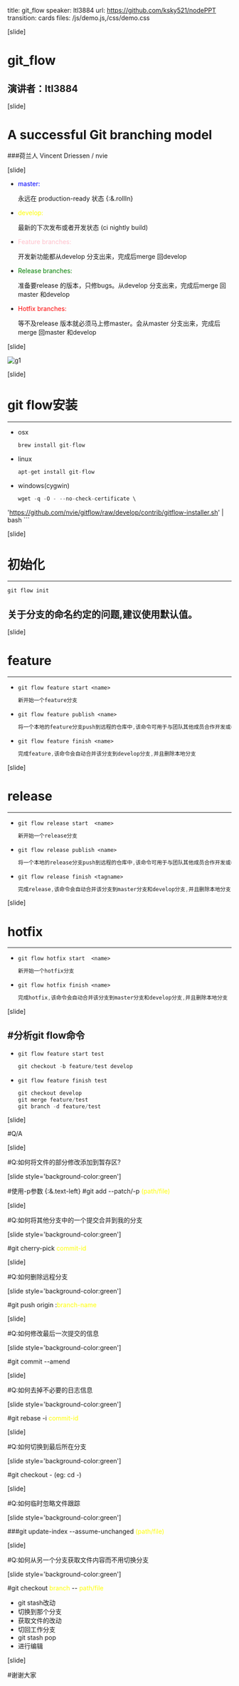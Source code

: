 title: git_flow
speaker: ltl3884
url: https://github.com/ksky521/nodePPT
transition: cards
files: /js/demo.js,/css/demo.css

[slide]

# git_flow
## 演讲者：ltl3884

[slide]

# A successful Git branching model

###荷兰人 Vincent Driessen / nvie

[slide]

* <p style='color:blue'>master:</p> 永远在 production-ready 状态 {:&.rollIn}
* <p style='color:yellow'>develop:</p> 最新的下次发布或者开发状态 (ci nightly build)
* <p style='color:pink'>Feature branches:</p>开发新功能都从develop 分支出来，完成后merge 回develop
* <p style='color:green'>Release branches:</p> 准备要release 的版本，只修bugs。从develop 分支出来，完成后merge 回master 和develop
* <p style='color:red'>Hotfix branches:</p> 等不及release 版本就必须马上修master。会从master 分支出来，完成后merge 回master 和develop


[slide]

![g1](/img/git-model.png)

[slide]

# git flow安装
----

* osx
	```java
	brew install git-flow
	```
* linux
	```java
	apt-get install git-flow
	```
* windows(cygwin)
	```java
	wget -q -O - --no-check-certificate \
'https://github.com/nvie/gitflow/raw/develop/contrib/gitflow-installer.sh' | bash
	```

[slide]	

 # 初始化
 ----

 `git flow init`
 ## 关于分支的命名约定的问题,建议使用默认值。

[slide]
 
 # feature
 ----

 * `git flow feature start <name>`
	 ```java
	 新开始一个feature分支
	 ```
 * `git flow feature publish <name>`
   ```java
   将一个本地的feature分支push到远程的仓库中,该命令可用于与团队其他成员合作开发或者备份自己的代码
   ``` 
 * `git flow feature finish <name>`
    ```java
    完成feature,该命令会自动合并该分支到develop分支,并且删除本地分支
    ``` 

[slide]
 
 # release
 ----

 * `git flow release start  <name>`
	 ```java
	 新开始一个release分支
	 ```
 * `git flow release publish <name>`
   ```java
   将一个本地的release分支push到远程的仓库中,该命令可用于与团队其他成员合作开发或者备份自己的代码
   ``` 
 * `git flow release finish <tagname>`
    ```java
    完成release,该命令会自动合并该分支到master分支和develop分支,并且删除本地分支
    ```
[slide]

 # hotfix
 ----

 * `git flow hotfix start  <name>`
   ```java
   新开始一个hotfix分支
   ``` 
 * `git flow hotfix finish <name>` 
   ```java
   完成hotfix,该命令会自动合并该分支到master分支和develop分支,并且删除本地分支
	 ```

[slide]

 #分析git flow命令
 ----
 * `git flow feature start test`
   ```java
   git checkout -b feature/test develop
   ```
 * `git flow feature finish test`
   ```java
   git checkout develop
   git merge feature/test
   git branch -d feature/test
   ```   

[slide]

 #Q/A

[slide]

#Q:如何将文件的部分修改添加到暂存区?

[slide style='background-color:green']

#使用-p参数 {:&.text-left}
#git add --patch/-p <span style='color:yellow'>(path/file)</span>

[slide]

#Q:如何将其他分支中的一个提交合并到我的分支

[slide style='background-color:green']

#git cherry-pick <span style='color:yellow'>commit-id</span>

[slide]

#Q:如何删除远程分支

[slide style='background-color:green']

#git push origin :<span style='color:yellow'>branch-name</span>

[slide]

#Q:如何修改最后一次提交的信息

[slide style='background-color:green']

#git commit --amend

[slide]

#Q:如何去掉不必要的日志信息

[slide style='background-color:green']

#git rebase -i <span style='color:yellow'>commit-id</span>

[slide]

#Q:如何切换到最后所在分支

[slide style='background-color:green']

#git checkout - (eg: cd -)

[slide]

#Q:如何临时忽略文件跟踪

[slide style='background-color:green']

###git update-index --assume-unchanged <span style='color:yellow'>(path/file)</span>

[slide]

#Q:如何从另一个分支获取文件内容而不用切换分支

[slide style='background-color:green']

#git checkout <span style='color:yellow'>branch</span> -- <span style='color:yellow'>path/file</span>

 * git stash改动
 * 切换到那个分支
 * 获取文件的改动
 * 切回工作分支
 * git stash pop
 * 进行编辑

 [slide]

 #谢谢大家

<style>
.text-left{
    text-align:left;
}
</style>








